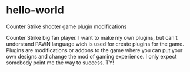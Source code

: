 # hello-world
Counter Strike shooter game plugin modifications


 Counter Strike big fan player. I want to make my own plugins, but can't understand PAWN language wich is used for create plugins for the game. Plugins are modifications or addons to the game where you can put your own designs and change the mod of gaming experience. I only expect somebody point me the way to success. TY!  
